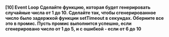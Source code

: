 **[10] Event
Loop
Сделайте функцию, которая будет
генерировать случайные числа от 1 до 10.
Сделайте так, чтобы сгенерированное число
было задержкой функции setTimeout в
секундах. Оберните все это в промис. Пусть
промис выполнится успешно, если
сгенерировано число от 1 до 5, и с ошибкой -
если от 6 до 10**